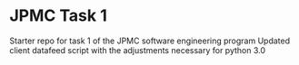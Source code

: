 # JPMC Task 1
Starter repo for task 1 of the JPMC software engineering program
Updated client datafeed script with the adjustments necessary for python 3.0
